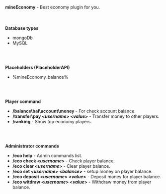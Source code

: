 <b>mineEconomy</b> - Best economy plugin for you.
<br>
<br>
<br>
<br>
<b>Database types</b>
* mongoDb
* MySQL
<br>

<br>

<b>Placeholders (PlaceholderAPI)</b>
* %mineEconomy_balance%
<br>

<br>

<b>Player command</b>
* <b>/balance\bal\account\money</b> - For check account balance.
* <b>/transfer\pay <*username*> <*value*></b> - Transfer money to other players.
* <b>/ranking</b> - Show top economy players.
<br>

<br>

<b>Administrator commands</b>
* <b>/eco help</b> - Admin commands list.
* <b>/eco check <*username*></b> - Check player balance.
* <b>/eco clear <*username*></b> - Clear player balance.
* <b>/eco set <*username*> <*balance*></b> - setup money on player balance.
* <b>/eco deposit <*username*> <*value*></b> - Deposit money for player balance.
* <b>/eco witdraw <*username*> <*value*></b> - Withdraw money from player balance.